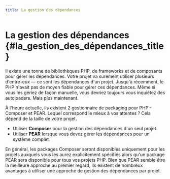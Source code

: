 ```yaml
---
title: La gestion des dépendances
---
```


# La gestion des dépendances {#la_gestion_des_dépendances_title}

Il existe une tonne de bibliothèques PHP, de frameworks et de composants pour gérer les dépendances. Votre projet va 
surement utiliser plusieurs d'entre-eux — ce sont les dépendances d'un projet. Jusqu'à récemment, le PHP n'avait pas de 
moyen fiable pour gérer ces dépendances. Même si vous les gériez de façon manuelle, vous devriez toujours vous 
inquiétez des autoloaders. Mais plus maintenant.

À l'heure actuelle, ils existent 2 gestionnaire de packaging pour PHP - Composer et PEAR. Lequel correspond le mieux à 
vos attentes ? Cela dépend de la taille de votre projet.

 * Utiliser **Composer** pour la gestion des dépendances d'un seul projet.
 * Utiliser **PEAR** lorsque vous devez gérer les dépendances pour un système complet.

En général, les packages Composer seront disponibles uniquement pour les projets auxquels vous les aurez explicitement 
spécifiés alors qu'un package PEAR sera disponible pour tous vos projets PHP. Bien que PEAR semble être la meilleure 
approche au premier regard, ils existent de nombreux avantages à utiliser une approche de gestion des dépendances par 
projet.
